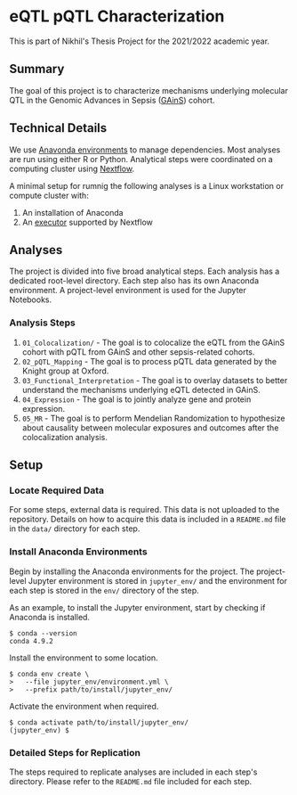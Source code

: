# eQTL pQTL Characterization

This is part of Nikhil's Thesis Project for the 2021/2022
academic year.

## Summary

The goal of this project is to characterize mechanisms
underlying molecular QTL in the Genomic Advances in 
Sepsis ([GAinS](https://ukccggains.com/)) cohort.

## Technical Details

We use [Anavonda environments](https://docs.conda.io/projects/conda/en/latest/index.html)
to manage dependencies. Most analyses are run using
either R or Python. Analytical steps were coordinated on 
a computing cluster using
[Nextflow](https://www.nextflow.io/).

A minimal setup for rumnig the following analyses is a
Linux workstation or compute cluster with:

1. An installation of Anaconda
2. An [executor](https://www.nextflow.io/docs/latest/executor.html)
    supported by Nextflow

## Analyses

The project is divided into five broad analytical steps.
Each analysis has a dedicated root-level directory. Each
step also has its own Anaconda environment. A project-level
environment is used for the Jupyter Notebooks.

### Analysis Steps

1. `01_Colocalization/` - The goal is to colocalize the
    eQTL from the GAinS cohort with pQTL from GAinS and
    other sepsis-related cohorts.
2. `02_pQTL_Mapping` - The goal is to process pQTL data
    generated by the Knight group at Oxford.
3. `03_Functional_Interpretation` - The goal is to overlay
    datasets to better understand the mechanisms
    underlying eQTL detected in GAinS.
4. `04_Expression` - The goal is to jointly analyze gene
    and protein expression.
5. `05_MR` - The goal is to perform Mendelian
    Randomization to hypothesize about causality between
    molecular exposures and outcomes after the
    colocalization analysis.

## Setup

### Locate Required Data

For some steps, external data is required. This data is
not uploaded to the repository. Details on how to acquire
this data is included in a `README.md` file in the `data/`
directory for each step.

### Install Anaconda Environments

Begin by installing the Anaconda environments for the
project. The project-level Jupyter environment is stored
in `jupyter_env/` and the environment for each step is
stored in the `env/` directory of the step.

As an example, to install the Jupyter environment, start by
checking if Anaconda is installed.

```
$ conda --version
conda 4.9.2
```

Install the environment to some location.

```
$ conda env create \
>   --file jupyter_env/environment.yml \
>   --prefix path/to/install/jupyter_env/
```

Activate the environment when required.

```
$ conda activate path/to/install/jupyter_env/
(jupyter_env) $ 
```

### Detailed Steps for Replication

The steps required to replicate analyses are included in each step's directory. Please refer to the `README.md` file
included for each step.
